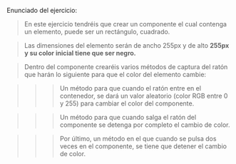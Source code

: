 Enunciado del ejercicio:
>En este ejercicio tendréis que crear un componente el cual contenga un elemento, puede ser un rectángulo, cuadrado.

>Las dimensiones del elemento serán de ancho 255px y de alto **255px y su color inicial tiene que ser negro.**

>Dentro del componente crearéis varios métodos de captura del ratón que harán lo siguiente para que el color del elemento cambie:

>>>Un método para que cuando el ratón entre en el contenedor, se dará un valor aleatorio (color RGB entre 0 y 255) para cambiar el color del componente.

>>>Un método para que cuando salga el ratón del componente se  detenga por completo el cambio de color.

>>>Por último, un método en el que cuando se pulsa dos veces en el componente, se tiene que detener el cambio de color.